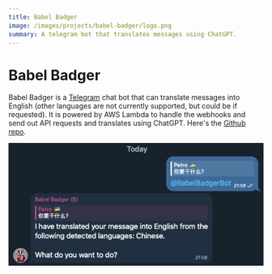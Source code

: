 ```yaml
---
title: Babel Badger
image: /images/projects/babel-badger/logo.png
summary: A telegram bot that translates messages using ChatGPT.
---
```


# Babel Badger

Babel Badger is a [Telegram](https://telegram.org/) chat bot that can translate messages into English (other languages are not currently supported, but could be if requested). It is powered by AWS Lambda to handle the webhooks and send out API requests and translates using ChatGPT. Here's the [Github repo](https://github.com/podrezo/babel-badger).

![Screenshot](/images/projects/babel-badger/screenshot.png)
